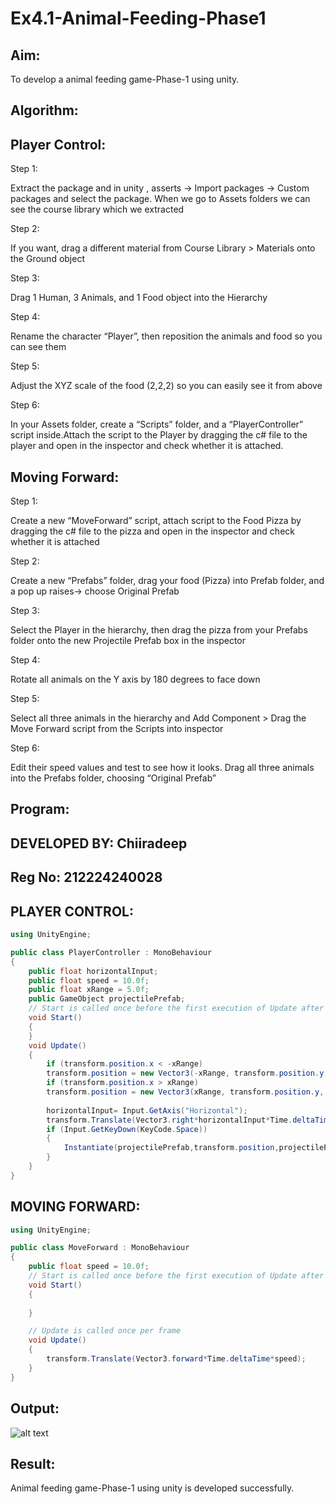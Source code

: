 # Ex4.1-Animal-Feeding-Phase1

## Aim:
To develop a animal feeding game-Phase-1 using unity.

## Algorithm:
## Player Control:
 Step 1:

Extract the package and in unity , asserts -> Import packages -> Custom packages and select the package. When we go to Assets folders we can see the course library which we extracted

Step 2:

If you want, drag a different material from Course Library > Materials onto the Ground object

Step 3:

Drag 1 Human, 3 Animals, and 1 Food object into the Hierarchy

Step 4:

Rename the character “Player”, then reposition the animals and food so you can see them

Step 5:

Adjust the XYZ scale of the food (2,2,2) so you can easily see it from above

Step 6:

In your Assets folder, create a “Scripts” folder, and a “PlayerController” script inside.Attach the script to the Player by dragging the c# file to the player and open in the inspector and check whether it is attached.

## Moving Forward:

Step 1:

Create a new “MoveForward” script, attach script to the Food Pizza by dragging the c# file to the pizza and open in the inspector and check whether it is attached

Step 2:

Create a new “Prefabs” folder, drag your food (Pizza) into Prefab folder, and a pop up raises-> choose Original Prefab

Step 3:

Select the Player in the hierarchy, then drag the pizza from your Prefabs folder onto the new Projectile Prefab box in the inspector

Step 4:

Rotate all animals on the Y axis by 180 degrees to face down

Step 5:

Select all three animals in the hierarchy and Add Component > Drag the Move Forward script from the Scripts into inspector

Step 6:

Edit their speed values and test to see how it looks. Drag all three animals into the Prefabs folder, choosing “Original Prefab”

## Program:
## DEVELOPED BY: Chiiradeep
## Reg No: 212224240028
## PLAYER CONTROL:
```csharp
using UnityEngine;

public class PlayerController : MonoBehaviour
{
    public float horizontalInput;
    public float speed = 10.0f;
    public float xRange = 5.0f;
    public GameObject projectilePrefab;
    // Start is called once before the first execution of Update after the MonoBehaviour is created
    void Start()
    {
    }
    void Update()
    {
        if (transform.position.x < -xRange)
        transform.position = new Vector3(-xRange, transform.position.y, transform.position.z);
        if (transform.position.x > xRange)
        transform.position = new Vector3(xRange, transform.position.y, transform.position.z);
        
        horizontalInput= Input.GetAxis("Horizontal");
        transform.Translate(Vector3.right*horizontalInput*Time.deltaTime*speed);
        if (Input.GetKeyDown(KeyCode.Space))
        {
            Instantiate(projectilePrefab,transform.position,projectilePrefab.transform.rotation);
        }
    }
}
```

## MOVING FORWARD:
```csharp
using UnityEngine;

public class MoveForward : MonoBehaviour
{
    public float speed = 10.0f;
    // Start is called once before the first execution of Update after the MonoBehaviour is created
    void Start()
    {
        
    }

    // Update is called once per frame
    void Update()
    {
        transform.Translate(Vector3.forward*Time.deltaTime*speed);
    }
}
```

## Output:
![alt text](<../Assets/Screenshot 2025-09-13 083559.png>)

## Result:
Animal feeding game-Phase-1 using unity is developed successfully.